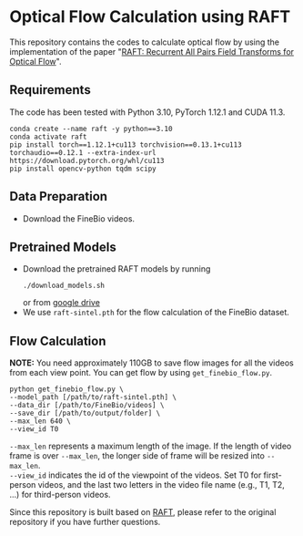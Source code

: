 # Optical Flow Calculation using RAFT

This repository contains the codes to calculate optical flow by using the implementation of the paper "[RAFT: Recurrent All Pairs Field Transforms for Optical Flow](https://arxiv.org/pdf/2003.12039.pdf)". 


## Requirements
The code has been tested with Python 3.10, PyTorch 1.12.1 and CUDA 11.3.
```Shell
conda create --name raft -y python==3.10
conda activate raft
pip install torch==1.12.1+cu113 torchvision==0.13.1+cu113 torchaudio==0.12.1 --extra-index-url https://download.pytorch.org/whl/cu113
pip install opencv-python tqdm scipy
```


## Data Preparation
+ Download the FineBio videos.


## Pretrained Models
+ Download the pretrained RAFT models by running
    ```Shell
    ./download_models.sh
    ```
    or from [google drive](https://drive.google.com/drive/folders/1sWDsfuZ3Up38EUQt7-JDTT1HcGHuJgvT?usp=sharing)
+ We use `raft-sintel.pth` for the flow calculation of the FineBio dataset.


## Flow Calculation
**NOTE:** You need approximately 110GB to save flow images for all the videos from each view point.
You can get flow by using `get_finebio_flow.py`.
```Shell
python get_finebio_flow.py \
--model_path [/path/to/raft-sintel.pth] \
--data_dir [/path/to/FineBio/videos] \
--save_dir [/path/to/output/folder] \
--max_len 640 \
--view_id T0
```
`--max_len` represents a maximum length of the image. If the length of video frame is over `--max_len`, the longer side of frame will be resized into `--max_len`.  
`--view_id` indicates the id of the viewpoint of the videos. Set T0 for first-person videos, and the last two letters in the video file name (e.g., T1, T2, ...) for third-person videos.


Since this repository is built based on [RAFT](https://github.com/princeton-vl/RAFT), please refer to the original repository if you have further questions.

